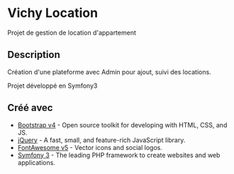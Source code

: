 Vichy Location
========================

Projet de gestion de location d'appartement

Description
--------------

Création d'une plateforme avec Admin pour ajout, suivi des locations.

Projet développé en Symfony3

## Créé avec 

* [Bootstrap v4](https://getbootstrap.com/) - Open source toolkit for developing with HTML, CSS, and JS.
* [jQuery](https://jquery.com/) - A fast, small, and feature-rich JavaScript library. 
* [FontAwesome v5](https://fontawesome.com/) - Vector icons and social logos.
* [Symfony 3](http://symfony.com/what-is-symfony) - The leading PHP framework to create websites and web applications.
